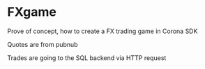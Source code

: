 # FXgame

Prove of concept, how to create a FX trading game in Corona SDK

Quotes are from pubnub

Trades are going to the SQL backend via HTTP request
